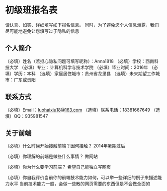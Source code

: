 # 初级班报名表

请认真、如实、详细填写如下报名信息。
同时，为了避免您个人信息泄露，我们尽可能地避免让您填写过于隐私的信息

## 个人简介

（必填）姓名（若担心隐私问题可填写昵称）：Anna1818
（必填）学校：西南科技大学
（必填）专业：计算机科学与技术学院
（必填）毕业时间：2016年
（必填）学历：本科
（选填）家庭居住城市：贵州省龙里县
（选填）未来期望工作城市：广东或贵阳

## 联系方式

（必填）Email：luohaixiu18@163.com
（选填）联系电话：18381667649
（选填）QQ：935981547

## 关于前端

（必填）什么时候开始接触前端？因何接触？
2014年暑期过后

（必填）你理解的前端是做些什么事情？
做网站

（必填）你为什么要学习前端？
希望自己能独立写网页

（必填）你自我评价当前你的前端技术能力如何，可以举一些详细的例子来描述能力水平
当前技术能力一般，会做一些散的网页需要的东西但是不会做全面的

